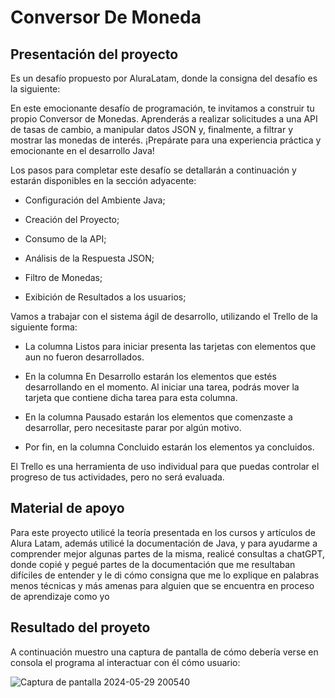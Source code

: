 
<h1>Conversor De Moneda</h1>
<h2>Presentación del proyecto</h2>
<p>Es un desafío propuesto por AluraLatam, donde la consigna del desafío es la siguiente:</p>
<p>En este emocionante desafío de programación, te invitamos a construir tu propio Conversor de Monedas. Aprenderás a realizar solicitudes a una API de tasas de cambio, a manipular datos JSON y, finalmente, a filtrar y mostrar las monedas de interés. ¡Prepárate para una experiencia práctica y emocionante en el desarrollo Java!</p>
<p>Los pasos para completar este desafío se detallarán a continuación y estarán disponibles en la sección adyacente:</p>

- Configuración del Ambiente Java;

- Creación del Proyecto;
  
- Consumo de la API;
  
- Análisis de la Respuesta JSON;
  
- Filtro de Monedas;
  
- Exibición de Resultados a los usuarios;

<p>Vamos a trabajar con el sistema ágil de desarrollo, utilizando el Trello de la siguiente forma:</p>

- La columna Listos para iniciar presenta las tarjetas con elementos que aun no fueron desarrollados.

- En la columna En Desarrollo estarán los elementos que estés desarrollando en el momento. Al iniciar una tarea, podrás mover la tarjeta que contiene dicha tarea para esta columna.

- En la columna Pausado estarán los elementos que comenzaste a desarrollar, pero necesitaste parar por algún motivo.

- Por fin, en la columna Concluido estarán los elementos ya concluidos.

<p>El Trello es una herramienta de uso individual para que puedas controlar el progreso de tus actividades, pero no será evaluada.</p>

<h2>Material de apoyo</h2>
<p>Para este proyecto utilicé la teoría presentada en los cursos y artículos de Alura Latam, además utilicé la documentación de Java, y para ayudarme a comprender mejor algunas partes de la misma, realicé consultas a chatGPT, donde copié y pegué partes de la documentación que me resultaban difíciles de entender y le di cómo consigna que me lo explique en palabras menos técnicas y más amenas para alguien que se encuentra en proceso de aprendizaje como yo</p>

<h2>Resultado del proyeto</h2>

<p>A continuación muestro una captura de pantalla de cómo debería verse en consola el programa al interactuar con él cómo usuario:</p>

![Captura de pantalla 2024-05-29 200540](https://github.com/penzo2000/ConversorDeMoneda/assets/118405340/abb38a25-58ee-4ba1-868d-37cd639b0c94)
